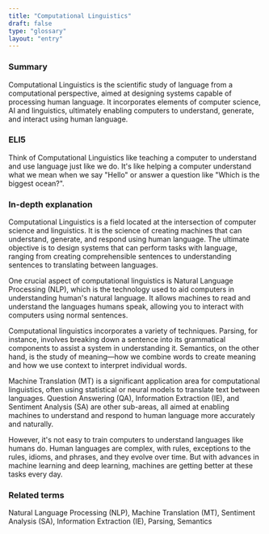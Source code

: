 ```yaml
---
title: "Computational Linguistics"
draft: false
type: "glossary"
layout: "entry"
---
```


### Summary

Computational Linguistics is the scientific study of language from a computational perspective, aimed at designing systems capable of processing human language. It incorporates elements of computer science, AI and linguistics, ultimately enabling computers to understand, generate, and interact using human language.

### ELI5

Think of Computational Linguistics like teaching a computer to understand and use language just like we do. It's like helping a computer understand what we mean when we say "Hello" or answer a question like "Which is the biggest ocean?".

### In-depth explanation

Computational Linguistics is a field located at the intersection of computer science and linguistics. It is the science of creating machines that can understand, generate, and respond using human language. The ultimate objective is to design systems that can perform tasks with language, ranging from creating comprehensible sentences to understanding sentences to translating between languages. 

One crucial aspect of computational linguistics is Natural Language Processing (NLP), which is the technology used to aid computers in understanding human's natural language. It allows machines to read and understand the languages humans speak, allowing you to interact with computers using normal sentences. 

Computational linguistics incorporates a variety of techniques. Parsing, for instance, involves breaking down a sentence into its grammatical components to assist a system in understanding it. Semantics, on the other hand, is the study of meaning—how we combine words to create meaning and how we use context to interpret individual words.

Machine Translation (MT) is a significant application area for computational linguistics, often using statistical or neural models to translate text between languages. Question Answering (QA), Information Extraction (IE), and Sentiment Analysis (SA) are other sub-areas, all aimed at enabling machines to understand and respond to human language more accurately and naturally.

However, it's not easy to train computers to understand languages like humans do. Human languages are complex, with rules, exceptions to the rules, idioms, and phrases, and they evolve over time. But with advances in machine learning and deep learning, machines are getting better at these tasks every day.

### Related terms

Natural Language Processing (NLP), Machine Translation (MT), Sentiment Analysis (SA), Information Extraction (IE), Parsing, Semantics

